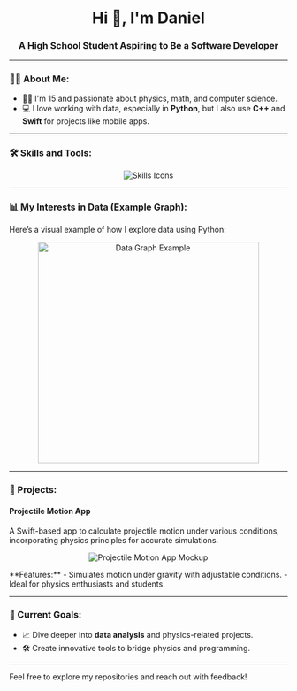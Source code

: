 <h1 align="center">Hi 👋, I'm Daniel</h1>
<h3 align="center">A High School Student Aspiring to Be a Software Developer</h3>

---

### 👨‍💻 About Me:
- 🧑‍🎓 I'm 15 and passionate about physics, math, and computer science.  
- 💻 I love working with data, especially in **Python**, but I also use **C++** and **Swift** for projects like mobile apps.  

---

### 🛠️ Skills and Tools:
<p align="center">
  <img src="https://skillicons.dev/icons?i=python,cpp,swift" alt="Skills Icons" />
</p>

---

### 📊 My Interests in Data (Example Graph):
Here’s a visual example of how I explore data using Python:  
<p align="center">
  <img src="https://fakegraphplaceholder.com/bargraph.png" alt="Data Graph Example" width="400" />
</p>

---

### 🚀 Projects:
#### **Projectile Motion App**  
<p>
  A Swift-based app to calculate projectile motion under various conditions, incorporating physics principles for accurate simulations.  
</p>
<p align="center">
  <img src="https://via.placeholder.com/400x200?text=Projectile+Motion+App+Mockup" alt="Projectile Motion App Mockup" />
</p>
<p>
  **Features:**  
  - Simulates motion under gravity with adjustable conditions.  
  - Ideal for physics enthusiasts and students.  
</p>

---

### 🌟 Current Goals:
- 📈 Dive deeper into **data analysis** and physics-related projects.  
- 🛠️ Create innovative tools to bridge physics and programming.  

---

Feel free to explore my repositories and reach out with feedback!  
